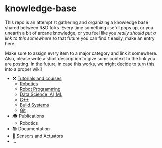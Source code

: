 # knowledge-base

This repo is an attempt at gathering and organizing a knowledge base shared between R&D folks. Every time something useful pops up, or you unearth a bit of arcane knowledge, or you feel like you _really should put a link to this somewhere_ so that future you can find it easily, make an entry here. 

Make sure to assign every item to a major category and link it somewhere. Also, please write a short description to give some context to the link you are posting. In the future, in case this works, we might decide to turn this into a proper wiki! 

- :hammer_and_pick: [Tutorials and courses](tutorials_courses.md)
  - [Robotics](tutorials_courses.md#robotics)
  - [Robot Programming](<tutorials_courses.md#robot-programming>)
  - [Data Science, AI, ML](<tutorials_courses.md#data-science-ai-ml>)
  - [C++](tutorials_courses.md#c)
  - [Build Systems](tutorials_courses.md#build-systems)
  - [Git](tutorials_courses.md#git)
- :mortar_board: Publications
  - Robotics
- :books: Documentation
- :robot: Sensors and Actuators
- ...








